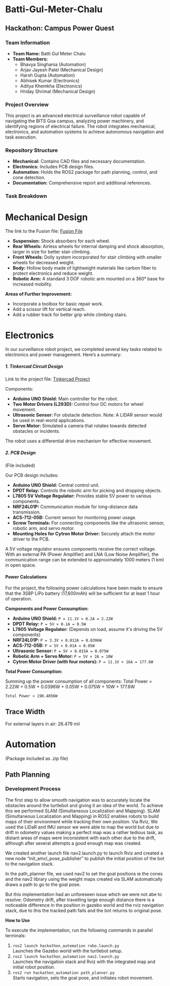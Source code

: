# Batti-Gul-Meter-Chalu

## Hackathon: Campus Power Quest

### Team Information
- **Team Name:** Batti Gul Meter Chalu
- **Team Members:**
  - Bhavya Singhania (Automation)
  - Arjav Jayesh Patel (Mechanical Design)
  - Harsh Gupta (Automation)
  - Abhisek Kumar (Electronics)
  - Aditya Khemkha (Electronics)
  - Hriday Shrimal (Mechanical Design)

### Project Overview
This project is an advanced electrical surveillance robot capable of navigating the BITS Goa campus, analyzing power machinery, and identifying regions of electrical failure. The robot integrates mechanical, electronics, and automation systems to achieve autonomous navigation and task execution.

### Repository Structure
- **Mechanical:** Contains CAD files and necessary documentation.
- **Electronics:** Includes PCB design files.
- **Automation:** Holds the ROS2 package for path planning, control, and cone detection.
- **Documentation:** Comprehensive report and additional references.

### Task Breakdown

# Mechanical Design
The link to the Fusion file: [Fusion File](https://a360.co/3M39VT6)

- **Suspension:** Shock absorbers for each wheel.
- **Rear Wheels:** Airless wheels for internal damping and shock absorption, larger in size for better stair climbing.
- **Front Wheels:** Dolly system incorporated for stair climbing with smaller wheels for decreased weight.
- **Body:** Hollow body made of lightweight materials like carbon fiber to protect electronics and reduce weight.
- **Robotic Arm:** A standard 3 DOF robotic arm mounted on a 360° base for increased mobility.

**Areas of Further Improvement:**
- Incorporate a toolbox for basic repair work.
- Add a scissor lift for vertical reach.
- Add a rubber track for better grip while climbing stairs.

# Electronics

In our surveillance robot project, we completed several key tasks related to electronics and power management. Here’s a summary:

##### 1. Tinkercad Circuit Design
Link to the project file: [Tinkercad Project](https://www.tinkercad.com/things/bRyijdVhIUR-erc-2?sharecode=3oIzXF7Mm18kAz-Btp90mGPKjFg-ehq5pCYR2AVXfwg)

Components:
- **Arduino UNO Shield:** Main controller for the robot.
- **Two Motor Drivers (L293D):** Control four DC motors for wheel movement.
- **Ultrasonic Sensor:** For obstacle detection. Note: A LIDAR sensor would be used in real-world applications.
- **Servo Motor:** Simulated a camera that rotates towards detected obstacles or incidents.

The robot uses a differential drive mechanism for effective movement.

##### 2. PCB Design
(File included)

Our PCB design includes:
- **Arduino UNO Shield:** Central control unit.
- **DPDT Relay:** Controls the robotic arm for picking and dropping objects.
- **L7805 5V Voltage Regulator:** Provides stable 5V power to various components.
- **NRF24L01P:** Communication module for long-distance data transmission.
- **ACS-712-05B:** Current sensor for monitoring power usage.
- **Screw Terminals:** For connecting components like the ultrasonic sensor, robotic arm, and servo motor.
- **Mounting Holes for Cytron Motor Driver:** Securely attach the motor driver to the PCB.

A 5V voltage regulator ensures components receive the correct voltage. With an external PA (Power Amplifier) and LNA (Low Noise Amplifier), the communication range can be extended to approximately 1000 meters (1 km) in open space.

#### Power Calculations

For the project, the following power calculations have been made to ensure that the 3S8P LiPo battery (17,600mAh) will be sufficient for at least 1 hour of operation.

**Components and Power Consumption:**

- **Arduino UNO Shield:** `P = 11.1V × 0.2A = 2.22W`
- **DPDT Relay:** `P = 5V × 0.1A = 0.5W`
- **L7805 Voltage Regulator:** (Depends on load, assume it's driving the 5V components)
- **NRF24L01P:** `P = 3.3V × 0.012A = 0.0396W`
- **ACS-712-05B:** `P = 5V × 0.01A = 0.05W`
- **Ultrasonic Sensor:** `P = 5V × 0.015A = 0.075W`
- **Robotic Arm + Servo Motor:** `P = 5V × 2A = 10W`
- **Cytron Motor Driver (with four motors):** `P = 11.1V × 16A = 177.6W`

**Total Power Consumption:**

Summing up the power consumption of all components:
   Total Power = 2.22W + 0.5W + 0.0396W + 0.05W + 0.075W + 10W + 177.6W

    Total Power ≈ 190.4856W

## Trace Width

For external layers in air: 26.479 mil

# Automation
(Package included as .zip file)

## Path Planning

### Development Process
The first step to allow smooth navigation was to accurately locate the obstacles around the turtlebot and giving it an idea of the world. To achieve this we performed SLAM (Simultaneous Localization and Mapping). SLAM (Simultaneous Localization and Mapping) in ROS2 enables robots to build maps of their environment while tracking their own position. Via Rviz, We used the LiDaR and IMU sensor we were able to map the world but due to drift in odometry values making a perfect map was a rather tedious task, as distant areas of maps were inconsistent with each other due to the drift, although after several attempts a good enough map was created.

We created another launch file nav2.launch.py to launch Rviz and created a new node “init_amcl_pose_publisher” to publish the initial position of the bot to the navigation stack.

In the path_planner file, we used nav2 to set the goal positions ie the cones and the nav2 library using the weight maps created via SLAM automatically draws a path to go to the goal pose.

But this implementation had an unforeseen issue which we were not abe to resolve: Odometry drift, after travelling large enough distance there is a noticeable difference in the position in gazebo world and the rviz navigation stack, due to this the tracked path fails and the bot returns to original pose.

**How to Use**

To execute the implementation, run the following commands in parallel terminals:
1. `ros2 launch hackathon_automation robo.launch.py`  
   Launches the Gazebo world with the turtlebot setup.
2. `ros2 launch hackathon_automation nav2.launch.py`  
   Launches the navigation stack and Rviz with the integrated map and initial robot position.
3. `ros2 run hackathon_automation path_planner.py`  
   Starts navigation, sets the goal pose, and initiates robot movement.

   
